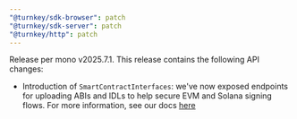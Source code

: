 ```yaml
---
"@turnkey/sdk-browser": patch
"@turnkey/sdk-server": patch
"@turnkey/http": patch
---
```


Release per mono v2025.7.1. This release contains the following API changes:
- Introduction of `SmartContractInterfaces`: we've now exposed endpoints for uploading ABIs and IDLs to help secure EVM and Solana signing flows. For more information, see our docs [here](https://docs.turnkey.com/concepts/policies/smart-contract-interfaces)

